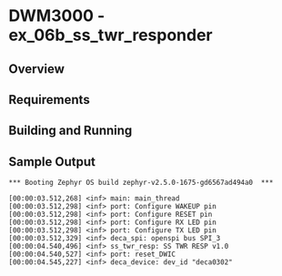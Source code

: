 # DWM3000 - ex_06b_ss_twr_responder

## Overview

## Requirements

## Building and Running

## Sample Output
```
*** Booting Zephyr OS build zephyr-v2.5.0-1675-gd6567ad494a0  ***

[00:00:03.512,268] <inf> main: main_thread
[00:00:03.512,298] <inf> port: Configure WAKEUP pin
[00:00:03.512,298] <inf> port: Configure RESET pin
[00:00:03.512,298] <inf> port: Configure RX LED pin
[00:00:03.512,298] <inf> port: Configure TX LED pin
[00:00:03.512,329] <inf> deca_spi: openspi bus SPI_3
[00:00:04.540,496] <inf> ss_twr_resp: SS TWR RESP v1.0
[00:00:04.540,527] <inf> port: reset_DWIC
[00:00:04.545,227] <inf> deca_device: dev_id "deca0302"
```

